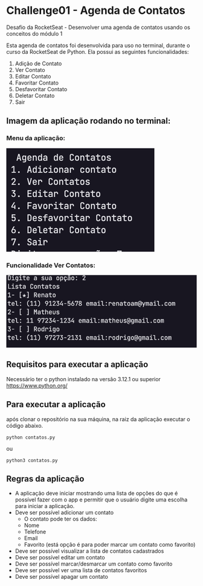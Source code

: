 # Challenge01 - Agenda de Contatos
Desafio da RocketSeat - Desenvolver uma agenda de contatos usando os conceitos do módulo 1

Esta agenda de contatos foi desenvolvida para uso no terminal, durante o curso da RocketSeat de Python.
Ela possui as seguintes funcionalidades:
1. Adição de Contato
2. Ver Contato
3. Editar Contato
4. Favoritar Contato
5. Desfavoritar Contato
6. Deletar Contato
7. Sair 

## Imagem da aplicação rodando no terminal: 
### Menu da aplicação:

![menu-aplicação](imgs/print-menu.png)
### Funcionalidade Ver Contatos:

![menu-aplicação](imgs/print-contatos.png)
## Requisitos para executar a aplicação
Necessário ter o python instalado na versão 3.12.1 ou superior
https://www.python.org/ 

## Para executar a aplicação
após clonar o repositório na sua máquina, na raiz da aplicação executar o código abaixo.

```
python contatos.py
```
ou
```
python3 contatos.py
```

## Regras da aplicação

- A aplicação deve iniciar mostrando uma lista de opções do que é possível fazer com o app e permitir que o usuário digite uma escolha para iniciar a aplicação.
- Deve ser possível adicionar um contato
    - O contato pode ter os dados:
    - Nome
    - Telefone
    - Email
    - Favorito (está opção é para poder marcar um contato como favorito)
- Deve ser possível visualizar a lista de contatos cadastrados
- Deve ser possível editar um contato
- Deve ser possível marcar/desmarcar um contato como favorito
- Deve ser possível ver uma lista de contatos favoritos
- Deve ser possível apagar um contato
